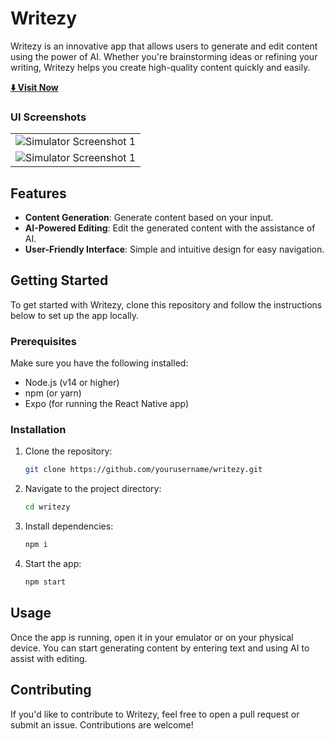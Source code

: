 # Writezy

Writezy is an innovative app that allows users to generate and edit content using the power of AI. Whether you're brainstorming ideas or refining your writing, Writezy helps you create high-quality content quickly and easily.

**[⬇️ Visit Now](https://writezy.netlify.app/)**

### UI Screenshots
<table>
    <tr>
      <td><img src="https://github.com/user-attachments/assets/93098ef1-2f9a-456c-8726-a61ad8382d1c" alt="Simulator Screenshot 1" /></td>
    </tr>
    <tr>
      <td><img src="https://github.com/user-attachments/assets/b0c95116-4107-4aac-9088-0a61ee3c7b84" alt="Simulator Screenshot 1" /></td>
    </tr>
  </table>
  
## Features

- **Content Generation**: Generate content based on your input.
- **AI-Powered Editing**: Edit the generated content with the assistance of AI.
- **User-Friendly Interface**: Simple and intuitive design for easy navigation.

## Getting Started

To get started with Writezy, clone this repository and follow the instructions below to set up the app locally.

### Prerequisites

Make sure you have the following installed:

- Node.js (v14 or higher)
- npm (or yarn)
- Expo (for running the React Native app)

### Installation

1. Clone the repository:
   ```bash
   git clone https://github.com/yourusername/writezy.git
   ```
2. Navigate to the project directory:
   ```bash
   cd writezy
   ```
3. Install dependencies:
   ```bash
   npm i
   ```
4. Start the app:
   ```bash
   npm start
   ```

## Usage
Once the app is running, open it in your emulator or on your physical device. You can start generating content by entering text and using AI to assist with editing.

## Contributing
If you'd like to contribute to Writezy, feel free to open a pull request or submit an issue. Contributions are welcome!
